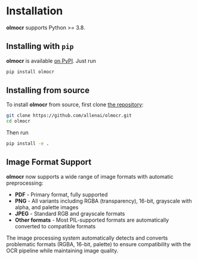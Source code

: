 Installation
============

**olmocr** supports Python >= 3.8.

## Installing with `pip`

**olmocr** is available [on PyPI](https://pypi.org/project/olmocr/). Just run

```bash
pip install olmocr
```

## Installing from source

To install **olmocr** from source, first clone [the repository](https://github.com/allenai/olmocr):

```bash
git clone https://github.com/allenai/olmocr.git
cd olmocr
```

Then run

```bash
pip install -e .
```

## Image Format Support

**olmocr** now supports a wide range of image formats with automatic preprocessing:

- **PDF** - Primary format, fully supported
- **PNG** - All variants including RGBA (transparency), 16-bit, grayscale with alpha, and palette images
- **JPEG** - Standard RGB and grayscale formats
- **Other formats** - Most PIL-supported formats are automatically converted to compatible formats

The image processing system automatically detects and converts problematic formats (RGBA, 16-bit, palette) to ensure compatibility with the OCR pipeline while maintaining image quality.
